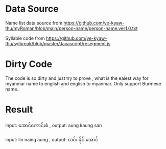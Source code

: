 # Data Source

Name list data source from https://github.com/ye-kyaw-thu/myRoman/blob/main/person-name/person-name.ver1.0.txt

Syllable code from https://github.com/ye-kyaw-thu/sylbreak/blob/master/Javascript/resegment.js

# Dirty Code

The code is so dirty and just try to prove , what is the eaiest way for myanmar name to english and english to myanmar. Only support Burmese name.

# Result

input: အောင်ကောင်းစံ , output: aung kaung san

input: lin naing aung , output: လင်း နိုင် အောင်